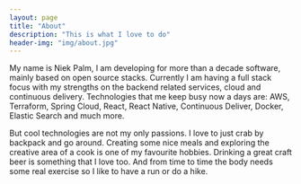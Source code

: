 ```yaml
---
layout: page
title: "About"
description: "This is what I love to do"
header-img: "img/about.jpg"
---
```


My name is Niek Palm, I am developing for more than a decade software, mainly based on open source stacks. Currently I am having a full stack focus with my strengths on the backend related services, cloud and continuous delivery. Technologies that me keep busy now a days are: AWS, Terraform, Spring Cloud, React, React Native, Continuous Deliver, Docker, Elastic Search and much more.

But cool technologies are not my only passions. I love to just crab by backpack and go around. Creating some nice meals and exploring the creative area of a cook is one of my favourite hobbies. Drinking a great craft beer is something that I love too. And from time to time the body needs some real exercise so I like to have a run or do a hike.
